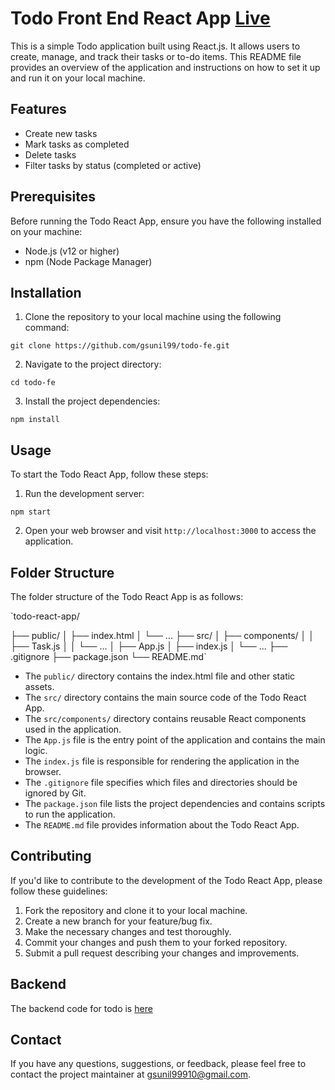 # Todo Front End React App [Live](https://gsunil-todo.netlify.app/)

This is a simple Todo application built using React.js. It allows users to create, manage, and track their tasks or to-do items. This README file provides an overview of the application and instructions on how to set it up and run it on your local machine.

## Features

-   Create new tasks
-   Mark tasks as completed
-   Delete tasks
-   Filter tasks by status (completed or active)

## Prerequisites

Before running the Todo React App, ensure you have the following installed on your machine:

-   Node.js (v12 or higher)
-   npm (Node Package Manager)

## Installation

1.  Clone the repository to your local machine using the following command:

`git clone https://github.com/gsunil99/todo-fe.git` 

2.  Navigate to the project directory:

`cd todo-fe` 

3.  Install the project dependencies:

`npm install` 

## Usage

To start the Todo React App, follow these steps:

1.  Run the development server:

`npm start` 

2.  Open your web browser and visit `http://localhost:3000` to access the application.

## Folder Structure

The folder structure of the Todo React App is as follows:

`todo-react-app/

  ├── public/
  │   ├── index.html
  │   └── ...
  ├── src/
  │   ├── components/
  │   │   ├── Task.js
  │   │   └── ...
  │   ├── App.js
  │   ├── index.js
  │   └── ...
  ├── .gitignore
  ├── package.json
  └── README.md`

-   The `public/` directory contains the index.html file and other static assets.
-   The `src/` directory contains the main source code of the Todo React App.
-   The `src/components/` directory contains reusable React components used in the application.
-   The `App.js` file is the entry point of the application and contains the main logic.
-   The `index.js` file is responsible for rendering the application in the browser.
-   The `.gitignore` file specifies which files and directories should be ignored by Git.
-   The `package.json` file lists the project dependencies and contains scripts to run the application.
-   The `README.md` file provides information about the Todo React App.

## Contributing

If you'd like to contribute to the development of the Todo React App, please follow these guidelines:

1.  Fork the repository and clone it to your local machine.
2.  Create a new branch for your feature/bug fix.
3.  Make the necessary changes and test thoroughly.
4.  Commit your changes and push them to your forked repository.
5.  Submit a pull request describing your changes and improvements.

## Backend
The backend code for todo is [here](https://github.com/gsunil99/todoApp)

## Contact

If you have any questions, suggestions, or feedback, please feel free to contact the project maintainer at [gsunil99910@gmail.com](mailto:gsunil99910@gmail.com).
